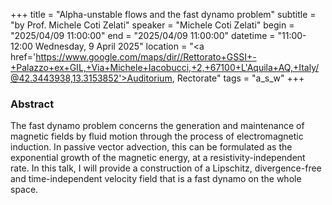 +++
title = "Alpha-unstable flows and the fast dynamo problem"
subtitle = "by Prof. Michele Coti Zelati"
speaker = "Michele Coti Zelati"
begin = "2025/04/09  11:00:00"
end = "2025/04/09  11:00:00"
datetime = "11:00-12:00 Wednesday, 9 April 2025"
location = "<a href='https://www.google.com/maps/dir//Rettorato+GSSI+-+Palazzo+ex+GIL,+Via+Michele+Iacobucci,+2,+67100+L'Aquila+AQ,+Italy/@42.3443938,13.3153852'>Auditorium, Rectorate</a>"
tags = "a_s_w"
+++

### Abstract
The fast dynamo problem concerns the generation and maintenance of magnetic fields by fluid motion through the process of electromagnetic induction. In passive vector advection, this can be formulated as the exponential growth of the magnetic energy, at a resistivity-independent rate. In this talk, I will provide a construction of a Lipschitz, divergence-free and time-independent velocity field that is a fast dynamo on the whole space.
